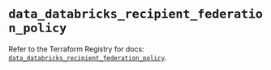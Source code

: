 # `data_databricks_recipient_federation_policy`

Refer to the Terraform Registry for docs: [`data_databricks_recipient_federation_policy`](https://registry.terraform.io/providers/databricks/databricks/1.90.0/docs/data-sources/recipient_federation_policy).
